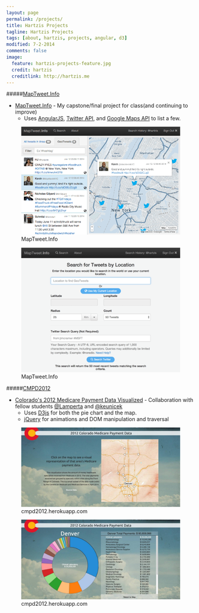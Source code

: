 ```yaml
---
layout: page
permalink: /projects/
title: Hartzis Projects
tagline: Hartzis Projects
tags: [about, hartzis, projects, angular, d3]
modified: 7-2-2014
comments: false
image:
  feature: hartzis-projects-feature.jpg
  credit: hartzis
  creditlink: http://hartzis.me
---
```


#####[MapTweet.Info](http://www.maptweet.info)
* [MapTweet.Info](http://www.maptweet.info) - My capstone/final project for class(and continuing to improve)
  * Uses [AngularJS](http://www.angularjs.com), [Twitter API](http://dev.twitter.com), and [Google Maps API](https://developers.google.com/maps/) to list a few.

<figure>
    <a href="/images/maptweet-info-ss.png"><img src="/images/maptweet-info-ss.png"></a>
    <figcaption>MapTweet.Info</figcaption>
</figure>
<figure>
    <a href="/images/maptweet-search-ss.png"><img src="/images/maptweet-search-ss.png"></a>
    <figcaption>MapTweet.Info</figcaption>
</figure>

#####[CMPD2012](http://cmpd2012.herokuapp.com)
* [Colorado's 2012 Medicare Payment Data Visualized](http://cmpd2012.herokuapp.com) - Collaboration with fellow students [@Lamperta](http://www.twitter.com/Lamperta) and [@keunicek](http://www.twitter.com/keunicek)
  * Uses [D3js](http://www.d3js.com) for both the pie chart and the map.
  * [jQuery](http://jquery.com) for animations and DOM manipulation and traversal

<figure>
    <a href="/images/cmpd2012-map-ss.jpg"><img src="/images/cmpd2012-map-ss.jpg"></a>
  <figcaption>cmpd2012.herokuapp.com</figcaption>
</figure>
<figure>
    <a href="/images/cmpd2012-info-ss.jpg"><img src="/images/cmpd2012-info-ss.jpg"></a>
    <figcaption>cmpd2012.herokuapp.com</figcaption>
</figure>